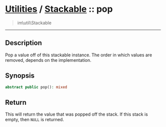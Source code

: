 # [Utilities](util.md) / [Stackable](util-Stackable.md) :: pop
 > im\util\Stackable
____

## Description
Pop a value off of this stackable instance.
The order in which values are removed, depends on
the implementation.

## Synopsis
```php
abstract public pop(): mixed
```

## Return
This will return the value that was popped off the stack.
If this stack is empty, then `NULL` is returned.
